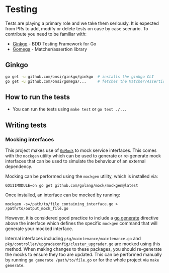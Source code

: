 # Testing

Tests are playing a primary role and we take them seriously.
It is expected from PRs to add, modify or delete tests on case by case scenario.
To contribute you need to be familiar with:

* [Ginkgo](https://github.com/onsi/ginkgo) - BDD Testing Framework for Go
* [Gomega](https://onsi.github.io/gomega/) - Matcher/assertion library

## Ginkgo

```zsh
go get -u github.com/onsi/ginkgo/ginkgo  # installs the ginkgo CLI
go get -u github.com/onsi/gomega/...     # fetches the Matcher/Assertion library
```

## How to run the tests

* You can run the tests using `make test` or `go test ./...`

## Writing tests

### Mocking interfaces

This project makes use of [`GoMock`](https://github.com/golang/mock) to mock service interfaces. This comes with the `mockgen` utility which can be used to generate or re-generate mock interfaces that can be used to simulate the behaviour of an external dependency.

Mocking can be performed using the `mockgen` utility, which is installed via:

`GO111MODULE=on go get github.com/golang/mock/mockgen@latest`

Once installed, an interface can be mocked by running: 

`mockgen -s=/path/to/file_containing_interface.go > /path/to/output_mock_file.go`

However, it is considered good practice to include a [go generate](https://golang.org/pkg/cmd/go/internal/generate/) directive above the interface which defines the specific `mockgen` command that will generate your mocked interface. 

Internal interfaces including `pkg/maintenance/maintenance.go` and `pkg/controller/upgradeconfig/cluster_upgrader.go` are mocked using this method. When making changes to these packages, you should re-generate the mocks to ensure they too are updated. This can be performed manually by running `go generate /path/to/file.go` or for the whole project via `make generate`.
